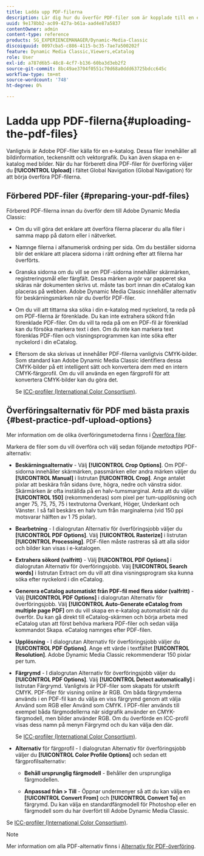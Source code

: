 ```yaml
---
title: Ladda upp PDF-filerna
description: Lär dig hur du överför PDF-filer som är kopplade till en e-katalog i Adobe Dynamic Media Classic.
uuid: 9e178bb2-ac09-427a-b61a-aad4e87a5837
contentOwner: admin
content-type: reference
products: SG_EXPERIENCEMANAGER/Dynamic-Media-Classic
discoiquuid: 0097cba5-c886-4115-bc35-7ae7a500202f
feature: Dynamic Media Classic,Viewers,eCatalog
role: User
exl-id: a787d6b5-48c8-4cf7-b136-60ba3d3eb2f2
source-git-commit: 8bc49ae3704f0551c70d68a0ddd63725bdcc645c
workflow-type: tm+mt
source-wordcount: '748'
ht-degree: 0%

---
```


# Ladda upp PDF-filerna{#uploading-the-pdf-files}

Vanligtvis är Adobe PDF-filer källa för en e-katalog. Dessa filer innehåller all bildinformation, teckensnitt och vektorgrafik. Du kan även skapa en e-katalog med bilder. När du har förberett dina PDF-filer för överföring väljer du **[!UICONTROL Upload]** i fältet Global Navigation (Global Navigation) för att börja överföra PDF-filerna.

## Förbered PDF-filer {#preparing-your-pdf-files}

Förbered PDF-filerna innan du överför dem till Adobe Dynamic Media Classic:

* Om du vill göra det enklare att överföra filerna placerar du alla filer i samma mapp på datorn eller i nätverket.
* Namnge filerna i alfanumerisk ordning per sida. Om du beställer sidorna blir det enklare att placera sidorna i rätt ordning efter att filerna har överförts.
* Granska sidorna om du vill se om PDF-sidorna innehåller skärmärken, registreringsmål eller färgfält. Dessa märken avgör var papperet ska skäras när dokumenten skrivs ut. måste tas bort innan din eCatalog kan placeras på webben. Adobe Dynamic Media Classic innehåller alternativ för beskärningsmärken när du överför PDF-filer.
* Om du vill att tittarna ska söka i din e-katalog med nyckelord, ta reda på om PDF-filerna är förenklade. Du kan inte extrahera sökord från förenklade PDF-filer. Om du vill ta reda på om en PDF-fil är förenklad kan du försöka markera text i den. Om du inte kan markera text förenklas PDF-filen och visningsprogrammen kan inte söka efter nyckelord i din eCatalog.
* Eftersom de ska skrivas ut innehåller PDF-filerna vanligtvis CMYK-bilder. Som standard kan Adobe Dynamic Media Classic identifiera dessa CMYK-bilder på ett intelligent sätt och konvertera dem med en intern CMYK-färgprofil. Om du vill använda en egen färgprofil för att konvertera CMYK-bilder kan du göra det.

   Se [ICC-profiler (International Color Consortium)](icc-profiles.md#icc_profiles).

## Överföringsalternativ för PDF med bästa praxis {#best-practice-pdf-upload-options}

Mer information om de olika överföringsmetoderna finns i [Överföra filer](uploading-files.md#uploading_your_files).

Markera de filer som du vill överföra och välj sedan följande *metodtips* PDF-alternativ:

* **Beskärningsalternativ**  - Välj  **[!UICONTROL Crop Options]**. Om PDF-sidorna innehåller skärmärken, passmärken eller andra märken väljer du **[!UICONTROL Manual]** i listrutan **[!UICONTROL Crop]**. Ange antalet pixlar att beskära från sidans övre, högra, nedre och vänstra sidor. Skärmärken är ofta inställda på en halv-tumsmarginal. Anta att du väljer **[!UICONTROL 150]** (rekommenderas) som pixel per tum-upplösning och anger 75, 75, 75, 75 i textrutorna Överkant, Höger, Underkant och Vänster. I så fall beskärs en halv tum från marginalerna (vid 150 ppi motsvarar hälften av 1 75 pixlar).

* **Bearbetning**  - I dialogrutan Alternativ för överföringsjobb väljer du  **[!UICONTROL PDF Options]**. Välj **[!UICONTROL Rasterize]** i listrutan **[!UICONTROL Processing]**. PDF-filen måste rastreras så att alla sidor och bilder kan visas i e-katalogen.

* **Extrahera sökord (valfritt)**  - Välj  **[!UICONTROL PDF Options]** i dialogrutan Alternativ för överföringsjobb. Välj **[!UICONTROL Search words]** i listrutan Extract om du vill att dina visningsprogram ska kunna söka efter nyckelord i din eCatalog.

* **Generera eCatalog automatiskt från PDF-fil med flera sidor (valfritt)**  - Välj  **[!UICONTROL PDF Options]** i dialogrutan Alternativ för överföringsjobb. Välj **[!UICONTROL Auto-Generate eCatalog from multiple page PDF]** om du vill skapa en e-katalog automatiskt när du överför. Du kan gå direkt till eCatalog-skärmen och börja arbeta med eCatalog utan att först behöva markera PDF-filer och sedan välja kommandot Skapa. eCatalog namnges efter PDF-filen.

* **Upplösning**  - I dialogrutan Alternativ för överföringsjobb väljer du  **[!UICONTROL PDF Options]**. Ange ett värde i textfältet **[!UICONTROL Resolution]**. Adobe Dynamic Media Classic rekommenderar 150 pixlar per tum.

* **Färgrymd**  - I dialogrutan Alternativ för överföringsjobb väljer du  **[!UICONTROL PDF Options]**. Välj **[!UICONTROL Detect automatically]** i listrutan Färgrymd. Vanligtvis är PDF-filer som skapats för utskrift CMYK. PDF-filer för visning online är RGB. Om båda färgrymderna används i en PDF-fil kan du välja en viss färgrymd genom att välja Använd som RGB eller Använd som CMYK. I PDF-filer används till exempel båda färgmodellerna när sidgrafik använder en CMYK-färgmodell, men bilder använder RGB. Om du överförde en ICC-profil visas dess namn på menyn Färgrymd och du kan välja den där.

   Se [ICC-profiler (International Color Consortium)](/help/icc-profiles.md).

* **Alternativ**  för färgprofil - I dialogrutan Alternativ för överföringsjobb väljer du  **[!UICONTROL Color Profile Options]** och sedan ett färgprofilsalternativ:

   * **Behåll ursprunglig färgmodell**  - Behåller den ursprungliga färgmodellen.

   * **Anpassad från > Till** - Öppnar undermenyer så att du kan välja en  **[!UICONTROL Convert From]** och  **[!UICONTROL Convert To]** en färgrymd. Du kan välja en standardfärgmodell för Photoshop eller en färgmodell som du har överfört till Adobe Dynamic Media Classic.

<!-- * **Convert To SRGB** - Converts to SRGB (Standard Red Green Blue). SRGB is the recommended color space for displaying images on web pages. -->

Se [ICC-profiler (International Color Consortium)](icc-profiles.md#icc_profiles).

>[!NOTE]
>
>Mer information om alla PDF-alternativ finns i [Alternativ för PDF-överföring](pdfs.md#pdf_upload_options).
